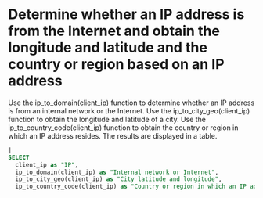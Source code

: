 # Determine whether an IP address is from the Internet and obtain the longitude and latitude and the country or region based on an IP address

Use the ip_to_domain(client_ip) function to determine whether an IP address is from an internal network or the Internet.
Use the ip_to_city_geo(client_ip) function to obtain the longitude and latitude of a city.
Use the ip_to_country_code(client_ip) function to obtain the country or region in which an IP address resides.
The results are displayed in a table.

```SQL
|
SELECT
  client_ip as "IP",
  ip_to_domain(client_ip) as "Internal network or Internet",
  ip_to_city_geo(client_ip) as "City latitude and longitude",
  ip_to_country_code(client_ip) as "Country or region in which an IP address resides"
```

